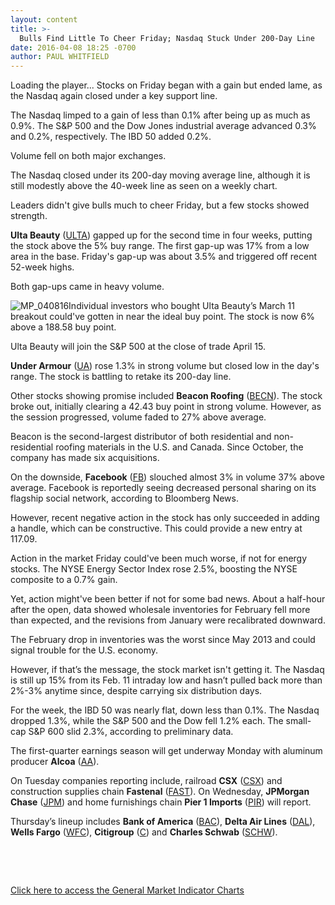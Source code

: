 ```yaml
---
layout: content
title: >-
  Bulls Find Little To Cheer Friday; Nasdaq Stuck Under 200-Day Line
date: 2016-04-08 18:25 -0700
author: PAUL WHITFIELD
---
```






Loading the player...
Stocks on Friday began with a gain but ended lame, as the Nasdaq again closed under a key support line.


The Nasdaq limped to a gain of less than 0.1% after being up as much as 0.9%. The S&P 500 and the Dow Jones industrial average advanced 0.3% and 0.2%, respectively. The IBD 50 added 0.2%.


Volume fell on both major exchanges.


The Nasdaq closed under its 200-day moving average line, although it is still modestly above the 40-week line as seen on a weekly chart.


Leaders didn't give bulls much to cheer Friday, but a few stocks showed strength.


**Ulta Beauty** ([ULTA](https://research.investors.com/quote.aspx?symbol=ULTA)) gapped up for the second time in four weeks, putting the stock above the 5% buy range. The first gap-up was 17% from a low area in the base. Friday's gap-up was about 3.5% and triggered off recent 52-week highs.


Both gap-ups came in heavy volume.


![MP_040816](https://www.investors.com/wp-content/uploads/2016/04/MP_040816.jpg)Individual investors who bought Ulta Beauty’s March 11 breakout could've gotten in near the ideal buy point. The stock is now 6% above a 188.58 buy point.


Ulta Beauty will join the S&P 500 at the close of trade April 15.


**Under Armour** ([UA](https://research.investors.com/quote.aspx?symbol=UA)) rose 1.3% in strong volume but closed low in the day's range. The stock is battling to retake its 200-day line.


Other stocks showing promise included **Beacon Roofing** ([BECN](https://research.investors.com/quote.aspx?symbol=BECN)). The stock broke out, initially clearing a 42.43 buy point in strong volume. However, as the session progressed, volume faded to 27% above average.


Beacon is the second-largest distributor of both residential and non-residential roofing materials in the U.S. and Canada. Since October, the company has made six acquisitions.


On the downside, **Facebook** ([FB](https://research.investors.com/quote.aspx?symbol=FB)) slouched almost 3% in volume 37% above average. Facebook is reportedly seeing decreased personal sharing on its flagship social network, according to Bloomberg News.


However, recent negative action in the stock has only succeeded in adding a handle, which can be constructive. This could provide a new entry at 117.09.


Action in the market Friday could've been much worse, if not for energy stocks. The NYSE Energy Sector Index rose 2.5%, boosting the NYSE composite to a 0.7% gain.


Yet, action might've been better if not for some bad news. About a half-hour after the open, data showed wholesale inventories for February fell more than expected, and the revisions from January were recalibrated downward.


The February drop in inventories was the worst since May 2013 and could signal trouble for the U.S. economy.


However, if that’s the message, the stock market isn't getting it. The Nasdaq is still up 15% from its Feb. 11 intraday low and hasn’t pulled back more than 2%-3% anytime since, despite carrying six distribution days.


For the week, the IBD 50 was nearly flat, down less than 0.1%. The Nasdaq dropped 1.3%, while the S&P 500 and the Dow fell 1.2% each. The small-cap S&P 600 slid 2.3%, according to preliminary data.


The first-quarter earnings season will get underway Monday with aluminum producer **Alcoa** ([AA](https://research.investors.com/quote.aspx?symbol=AA)).


On Tuesday companies reporting include, railroad **CSX** ([CSX](https://research.investors.com/quote.aspx?symbol=CSX)) and construction supplies chain **Fastenal** ([FAST](https://research.investors.com/quote.aspx?symbol=FAST)). On Wednesday, **JPMorgan Chase** ([JPM](https://research.investors.com/quote.aspx?symbol=JPM)) and home furnishings chain **Pier 1 Imports** ([PIR](https://research.investors.com/quote.aspx?symbol=PIR)) will report.


Thursday’s lineup includes **Bank of America** ([BAC](https://research.investors.com/quote.aspx?symbol=BAC)), **Delta Air Lines** ([DAL](https://research.investors.com/quote.aspx?symbol=DAL)), **Wells Fargo** ([WFC](https://research.investors.com/quote.aspx?symbol=WFC)), **Citigroup** ([C](https://research.investors.com/quote.aspx?symbol=C)) and **Charles Schwab** ([SCHW](https://research.investors.com/quote.aspx?symbol=SCHW)).


 


 


[Click here to access the General Market Indicator Charts](https://www.investors.com/wp-content/uploads/2016/04/GMI_041116.pdf)




